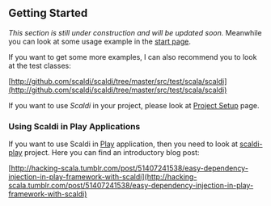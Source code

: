 ## Getting Started

*This section is still under construction and will be updated soon.* Meanwhile you can look at some usage example in
the [start page](Scaldi.html).

If you want to get some more examples, I can also recommend you to look at the test classes:

[http://github.com/scaldi/scaldi/tree/master/src/test/scala/scaldi](http://github.com/scaldi/scaldi/tree/master/src/test/scala/scaldi)

If you want to use *Scaldi* in your project, please look at [Project Setup](Project+Setup.html) page.

### Using Scaldi in Play Applications

If you want to use Scaldi in [Play](http://www.playframework.com/) application, then you need to look at
[scaldi-play](https://github.com/scaldi/scaldi-play) project. Here you can find an introductory blog post:

[http://hacking-scala.tumblr.com/post/51407241538/easy-dependency-injection-in-play-framework-with-scaldi](http://hacking-scala.tumblr.com/post/51407241538/easy-dependency-injection-in-play-framework-with-scaldi)